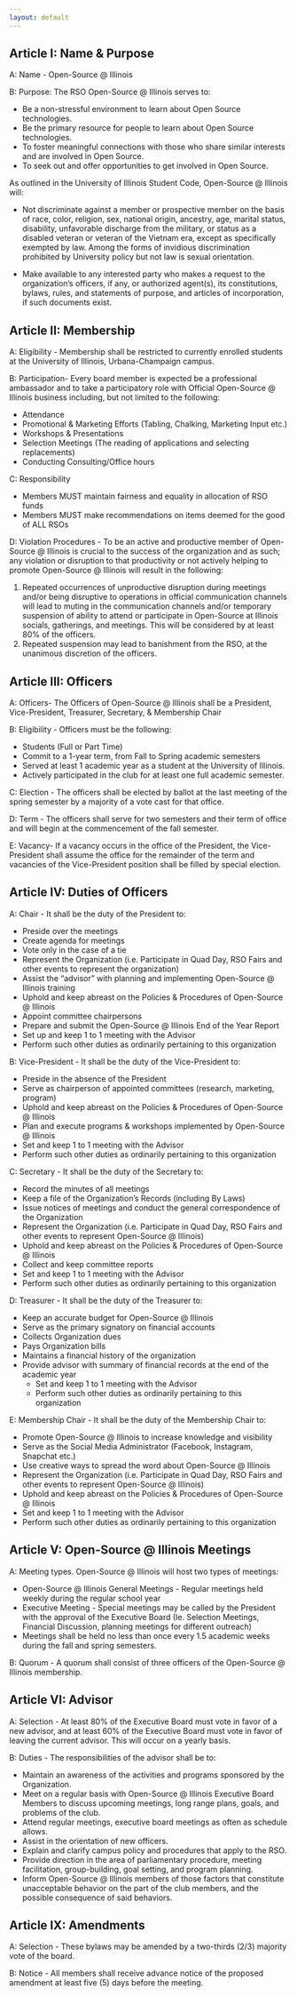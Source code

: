 ```yaml
---
layout: default
---
```


## Article I: Name & Purpose

A: Name - Open-Source @ Illinois

B: Purpose: The RSO Open-Source @ Illinois serves to:
- Be a non-stressful environment to learn about Open Source technologies.
- Be the primary resource for people to learn about Open Source technologies.
- To foster meaningful connections with those who share similar interests and are involved in Open Source.
- To seek out and offer opportunities to get involved in Open Source.

As outlined in the University of Illinois Student Code, Open-Source @ Illinois will: 

- Not discriminate against a member or prospective member on the basis of race, color, religion, sex, national origin, ancestry, age, marital status, disability, unfavorable discharge from the military, or status as a disabled veteran or veteran of the Vietnam era, except as specifically exempted by law. Among the forms of invidious discrimination prohibited by University policy but not law is sexual orientation.

- Make available to any interested party who makes a request to the organization’s officers, if any, or authorized agent(s), its constitutions, bylaws, rules, and statements of purpose, and articles of incorporation, if such documents exist.


## Article II: Membership

A: Eligibility - Membership shall be restricted to currently enrolled students at the University of Illinois, Urbana-Champaign campus.

B: Participation- Every board member is expected be a professional ambassador and to take a participatory role with Official Open-Source @ Illinois business including, but not limited to the following:

- Attendance 
- Promotional & Marketing Efforts (Tabling, Chalking, Marketing Input etc.)
- Workshops & Presentations 
- Selection Meetings (The reading of applications and selecting replacements)
- Conducting Consulting/Office hours 

C: Responsibility

- Members MUST maintain fairness and equality in allocation of RSO funds
- Members MUST make recommendations on items deemed for the good of ALL RSOs

D: Violation Procedures - To be an active and productive member of Open-Source @ Illinois is crucial to the success of the organization and as such; any violation or disruption to that productivity or not actively helping to promote Open-Source @ Illinois will result in the following:

1. Repeated occurrences of unproductive disruption during meetings and/or being disruptive to operations in official communication channels will lead to muting in the communication channels and/or temporary suspension of ability to attend or participate in Open-Source at Illinois socials, gatherings, and meetings. This will be considered by at least 80% of the officers.
2. Repeated suspension may lead to banishment from the RSO, at the unanimous discretion of the officers.


## Article III: Officers

A: Officers- The Officers of Open-Source @ Illinois shall be a President, Vice-President, Treasurer, Secretary, & Membership Chair

B: Eligibility - Officers must be the following:
- Students (Full or Part Time)
- Commit to a 1-year term, from Fall to Spring academic semesters
- Served at least 1 academic year as a student at the University of Illinois.
- Actively participated in the club for at least one full academic semester.


C: Election - The officers shall be elected by ballot at the last meeting of the spring semester by a majority of a vote cast for that office.

D: Term - The officers shall serve for two semesters and their term of office and will begin at the commencement of the fall semester.  

E: Vacancy- If a vacancy occurs in the office of the President, the Vice-President shall assume the office for the remainder of the term and vacancies of the Vice-President position shall be filled by special election.  

## Article IV: Duties of Officers

A: Chair - It shall be the duty of the President to:
- Preside over the meetings
- Create agenda for meetings
- Vote only in the case of a tie
- Represent the Organization (i.e. Participate in Quad Day, RSO Fairs and other events to represent the organization)
- Assist the “advisor” with planning and implementing Open-Source @ Illinois training
- Uphold and keep abreast on the Policies & Procedures of Open-Source @ Illinois
- Appoint committee chairpersons
- Prepare and submit the Open-Source @ Illinois End of the Year Report
- Set up and keep 1 to 1 meeting with the Advisor
- Perform such other duties as ordinarily pertaining to this organization

B: Vice-President - It shall be the duty of the Vice-President to:
- Preside in the absence of the President
- Serve as chairperson of appointed committees (research, marketing, program)
- Uphold and keep abreast on the Policies & Procedures of Open-Source @ Illinois
- Plan and execute programs & workshops implemented by Open-Source @ Illinois
- Set and keep 1 to 1 meeting with the Advisor
- Perform such other duties as ordinarily pertaining to this organization

C: Secretary - It shall be the duty of the Secretary to:
- Record the minutes of all meetings
- Keep a file of the Organization’s Records (including By Laws)
- Issue notices of meetings and conduct the general correspondence of the Organization
- Represent the Organization (i.e. Participate in Quad Day, RSO Fairs and other events to represent Open-Source @ Illinois)
- Uphold and keep abreast on the Policies & Procedures of Open-Source @ Illinois
- Collect and keep committee reports 
- Set and keep 1 to 1 meeting with the Advisor
- Perform such other duties as ordinarily pertaining to this organization

D: Treasurer - It shall be the duty of the Treasurer to:
- Keep an accurate budget for Open-Source @ Illinois
- Serve as the primary signatory on financial accounts 
- Collects Organization dues
- Pays Organization bills
- Maintains a financial history of the organization
- Provide advisor with summary of financial records at the end of the academic year	
  - Set and keep 1 to 1 meeting with the Advisor
  - Perform such other duties as ordinarily pertaining to this organization

E:  Membership Chair - It shall be the duty of the Membership Chair to:
- Promote Open-Source @ Illinois to increase knowledge and visibility
- Serve as the Social Media Administrator (Facebook, Instagram, Snapchat etc.)
- Use creative ways to spread the word about Open-Source @ Illinois
- Represent the Organization (i.e. Participate in Quad Day, RSO Fairs and other events to represent Open-Source @ Illinois)
- Uphold and keep abreast on the Policies & Procedures of Open-Source @ Illinois
- Set and keep 1 to 1 meeting with the Advisor
- Perform such other duties as ordinarily pertaining to this organization



## Article V: Open-Source @ Illinois Meetings

A: Meeting types. Open-Source @ Illinois will host two types of meetings:
- Open-Source @ Illinois General Meetings - Regular meetings held weekly during the regular school year
- Executive Meeting - Special meetings may be called by the President with the approval of the Executive Board (Ie. Selection Meetings, Financial Discussion, planning meetings for different outreach)
- Meetings shall be held no less than once every 1.5 academic weeks during the fall and spring semesters.

B: Quorum - A quorum shall consist of three officers of the Open-Source @ Illinois membership.


## Article VI: Advisor

A: Selection -  At least 80% of the Executive Board must vote in favor of a new advisor, and at least 60% of the Executive Board must vote in favor of leaving the current advisor. This will occur on a yearly basis. 

B: Duties - The responsibilities of the advisor shall be to:

- Maintain an awareness of the activities and programs sponsored by the Organization. 
- Meet on a regular basis with Open-Source @ Illinois Executive Board Members to discuss upcoming meetings, long range plans, goals, and problems of the club. 
- Attend regular meetings, executive board meetings as often as schedule allows. 
- Assist in the orientation of new officers. 
- Explain and clarify campus policy and procedures that apply to the RSO. 
- Provide direction in the area of parliamentary procedure, meeting facilitation, group-building, goal setting, and program planning. 
- Inform Open-Source @ Illinois members of those factors that constitute unacceptable behavior on the part of the club members, and the possible consequence of said behaviors.

## Article IX: Amendments

A: Selection - These bylaws may be amended by a two-thirds (2/3) majority vote of the board. 

B: Notice - All members shall receive advance notice of the proposed amendment at least five (5) days before the meeting.
